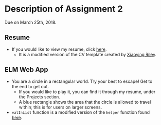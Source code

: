 # Description of Assignment 2

Due on March 25th, 2018.

## Resume

   - If you would like to view my resume, click [here](http://ugweb.cas.mcmaster.ca/~deleeuwj).
       - It is a modified version of the CV template created by [Xiaoying Riley](https://github.com/xriley/Orbit-Theme).

## ELM Web App

   - You are a circle in a rectangular world. Try your best to escape! Get to the end to get out.
      - If you would like to play it, you can find it through my resume, under the Projects section.
      - A blue rectangle shows the area that the circle is allowed to travel within; this is for users on larger screens.
   - `valInList` function is a modified version of the `helper` function found [here](https://stackoverflow.com/questions/33625335/how-to-get-the-first-index-of-a-given-element-in-array-list-in-elm).
